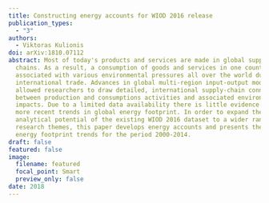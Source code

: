 ```yaml
---
title: Constructing energy accounts for WIOD 2016 release
publication_types:
  - "3"
authors:
  - Viktoras Kulionis
doi: arXiv:1810.07112
abstract: Most of today's products and services are made in global supply
  chains. As a result, a consumption of goods and services in one country is
  associated with various environmental pressures all over the world due to
  international trade. Advances in global multi-region input-output models have
  allowed researchers to draw detailed, international supply-chain connections
  between production and consumptions activities and associated environmental
  impacts. Due to a limited data availability there is little evidence about the
  more recent trends in global energy footprint. In order to expand the
  analytical potential of the existing WIOD 2016 dataset to a wider range of
  research themes, this paper develops energy accounts and presents the global
  energy footprint trends for the period 2000-2014.
draft: false
featured: false
image:
  filename: featured
  focal_point: Smart
  preview_only: false
date: 2018
---
```

